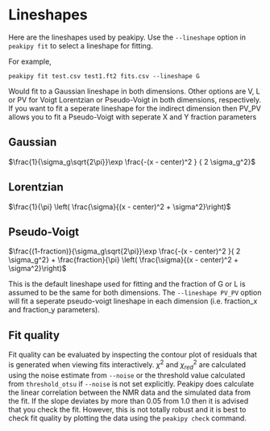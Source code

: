 Lineshapes
==========

Here are the lineshapes used by peakipy. Use the `--lineshape` option in `peakipy fit` to select a lineshape for fitting.

For example,

    peakipy fit test.csv test1.ft2 fits.csv --lineshape G

Would fit to a Gaussian lineshape in both dimensions. Other options are
V, L or PV for Voigt Lorentzian or Pseudo-Voigt in both dimensions,
respectively. If you want to fit a seperate lineshape for the indirect
dimension then PV_PV allows you to fit a Pseudo-Voigt with seperate X
and Y fraction parameters

Gaussian
--------

$\frac{1}{\sigma_g\sqrt{2\pi}}\exp \frac{-(x - center)^2 } { 2 \sigma_g^2}$

Lorentzian
----------

$\frac{1}{\pi} \left( \frac{\sigma}{(x - center)^2 + \sigma^2}\right)$

Pseudo-Voigt
------------

$\frac{(1-fraction)}{\sigma_g\sqrt{2\pi}}\exp \frac{-(x - center)^2 }{ 2 \sigma_g^2} + \frac{fraction}{\pi} \left( \frac{\sigma}{(x - center)^2 + \sigma^2}\right)$

This is the default lineshape used for fitting and the fraction of G or
L is assumed to be the same for both dimensions. The `--lineshape PV_PV`
option will fit a seperate pseudo-voigt lineshape in each dimension
(i.e. fraction_x and fraction_y parameters).

Fit quality
-----------

Fit quality can be evaluated by inspecting the contour plot of residuals
that is generated when viewing fits interactively. $\chi^2$ and
$\chi_{red}^2$ are calculated using the noise estimate from `--noise` or
the threshold value calculated from `threshold_otsu` if `--noise` is not
set explicitly. Peakipy does calculate the linear correlation between
the NMR data and the simulated data from the fit. If the slope deviates
by more than 0.05 from 1.0 then it is advised that you check the fit.
However, this is not totally robust and it is best to check fit quality
by plotting the data using the `peakipy check` command.
